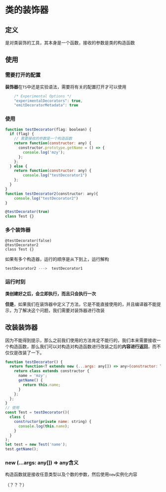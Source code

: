 # 类的装饰器

## 定义

是对类装饰的工具，其本身是一个函数，接收的参数是类的构造函数

## 使用

### 需要打开的配置

**装饰器**在`TS`中还是实验语法，需要将有关的配置打开才可以使用

```js
    /* Experimental Options */
    "experimentalDecorators": true,
    "emitDecoratorMetadata": true 
```

### 使用

```js
function testDecorator(flag: boolean) {
  if (flag) {
    // 需要接收的参数是一个构造函数
    return function(constructor: any) {
      constructor.prototype.getName = () => {
        console.log('mzy');
      };
    };
  } else {
    return function(constructor: any) {
        console.log("testDecorator1")
    };
  }
}
function testDecorator2(constructor: any){
    console.log("testDecorator2")
}

@testDecorator(true)
class Test {}
```

### 多个装饰器

```
@testDecorator(false)
@testDecorator2
class Test {}
```

如果有多个构造器，运行的顺序是从下到上，运行解构

```js
testDecorator2 --->  testDecorator1
```

### 运行时刻

**类创建好之后，会立即执行，而且只会执行一次**



**但是**，如果我们在装饰器中定义了方法，它是不能直接使用的，并且编译器不能提示，为了解决这个问题，我们需要对装饰器进行改装

## 改装装饰器

因为不能得到提示，那么之前我们使用的方法肯定不能行的，我们本来需要接收一个构造函数，那么我们可以对构造对构造函数进行改装之后的**内容进行返回**，而不仅仅是改装了一下。

```js
function testDecorator() {
  return function<T extends new (...args: any[]) => any>(constractor: T) {
    return class extends constractor {
      name = 'mzy';
      getName() {
        return this.name;
      }
    };
  };
}
// 使用
const Test = testDecorator()(
  class {
    constructor(private name: string) {
      console.log(this.name);
    }
  }
);
let test = new Test('name');
test.getName();
```

### new (...args: any[]) => any含义

构造函数就是接收任意类型以及个数的参数，然后使用`new`实例化内容

（？？？）
